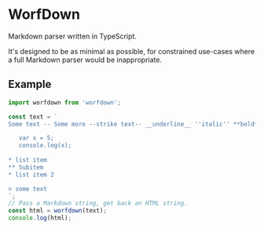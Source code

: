 # WorfDown
Markdown parser written in TypeScript.

It's designed to be as minimal as possible, for constrained use-cases where a full Markdown parser would be inappropriate.

## Example
```js
import worfdown from 'worfdown';

const text = `
Some text -- Some more --strike text-- __underline__ ''italic'' **bold**

   var x = 5;
   console.log(x);
 
* list item
** Subitem
* list item 2

> some text
`;
// Pass a Markdown string, get back an HTML string.
const html = worfdown(text);
console.log(html);
```
